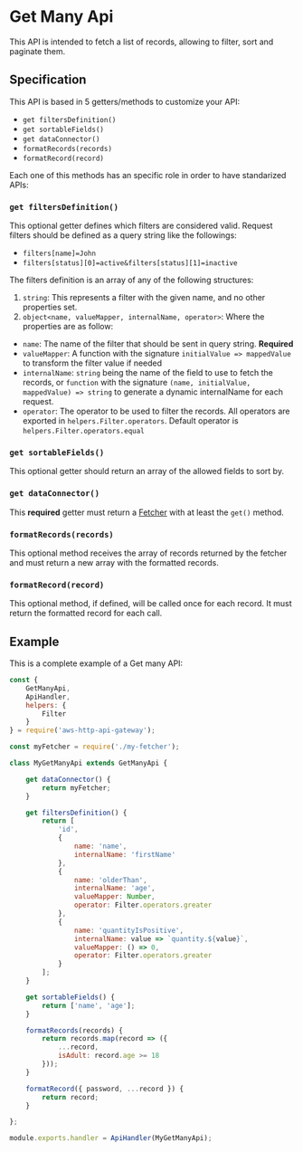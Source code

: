 # Get Many Api

This API is intended to fetch a list of records, allowing to filter, sort and paginate them.

## Specification

This API is based in 5 getters/methods to customize your API:

- `get filtersDefinition()`
- `get sortableFields()`
- `get dataConnector()`
- `formatRecords(records)`
- `formatRecord(record)`

Each one of this methods has an specific role in order to have standarized APIs:

### `get filtersDefinition()`

This optional getter defines which filters are considered valid. Request filters should be defined as a query string like the followings:

- `filters[name]=John`
- `filters[status][0]=active&filters[status][1]=inactive`

The filters definition is an array of any of the following structures:

1. `string`: This represents a filter with the given name, and no other properties set.
2. `object<name, valueMapper, internalName, operator>`: Where the properties are as follow:

- `name`: The name of the filter that should be sent in query string. **Required**
- `valueMapper`: A function with the signature `initialValue => mappedValue` to transform the filter value if needed
- `internalName`: `string` being the name of the field to use to fetch the records, or `function` with the signature `(name, initialValue, mappedValue) => string` to generate a dynamic internalName for each request.
- `operator`: The operator to be used to filter the records. All operators are exported in `helpers.Filter.operators`. Default operator is `helpers.Filter.operators.equal`

### `get sortableFields()`

This optional getter should return an array of the allowed fields to sort by.

### `get dataConnector()`

This **required** getter must return a [Fetcher](fetchers.md) with at least the `get()` method.

### `formatRecords(records)`

This optional method receives the array of records returned by the fetcher and must return a new array with the formatted records.

### `formatRecord(record)`

This optional method, if defined, will be called once for each record. It must return the formatted record for each call.

## Example

This is a complete example of a Get many API:

```js
const {
	GetManyApi,
	ApiHandler,
	helpers: {
		Filter
	}
} = require('aws-http-api-gateway');

const myFetcher = require('./my-fetcher');

class MyGetManyApi extends GetManyApi {

	get dataConnector() {
		return myFetcher;
	}

	get filtersDefinition() {
		return [
			'id',
			{
				name: 'name',
				internalName: 'firstName'
			},
			{
				name: 'olderThan',
				internalName: 'age',
				valueMapper: Number,
				operator: Filter.operators.greater
			},
			{
				name: 'quantityIsPositive',
				internalName: value => `quantity.${value}`,
				valueMapper: () => 0,
				operator: Filter.operators.greater
			}
		];
	}

	get sortableFields() {
		return ['name', 'age'];
	}

	formatRecords(records) {
		return records.map(record => ({
			...record,
			isAdult: record.age >= 18
		}));
	}

	formatRecord({ password, ...record }) {
		return record;
	}

};

module.exports.handler = ApiHandler(MyGetManyApi);
```

